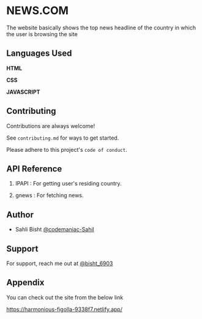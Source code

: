 
# NEWS.COM

The website basically shows the top news headline of the country in which the user is browsing the site 



## Languages Used

**HTML**

**CSS**

**JAVASCRIPT**



## Contributing

Contributions are always welcome!

See `contributing.md` for ways to get started.

Please adhere to this project's `code of conduct`.


## API Reference

1. IPAPI : For getting user's residing country.

2. gnews : For fetching news.


## Author

- Sahli Bisht [@codemaniac-Sahil](https://www.github.com/codemaniac-sahil)


## Support

For support, reach me out at [@bisht_6903](https://twitter.com/Bisht_6903)


## Appendix

You can check out the site from the below link 

https://harmonious-figolla-9338f7.netlify.app/

